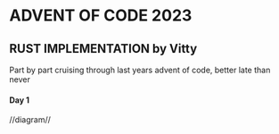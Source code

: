 # ADVENT OF CODE 2023

## RUST IMPLEMENTATION by Vitty
Part by part cruising through last years advent of code, better late than never

#### Day 1

//diagram//

